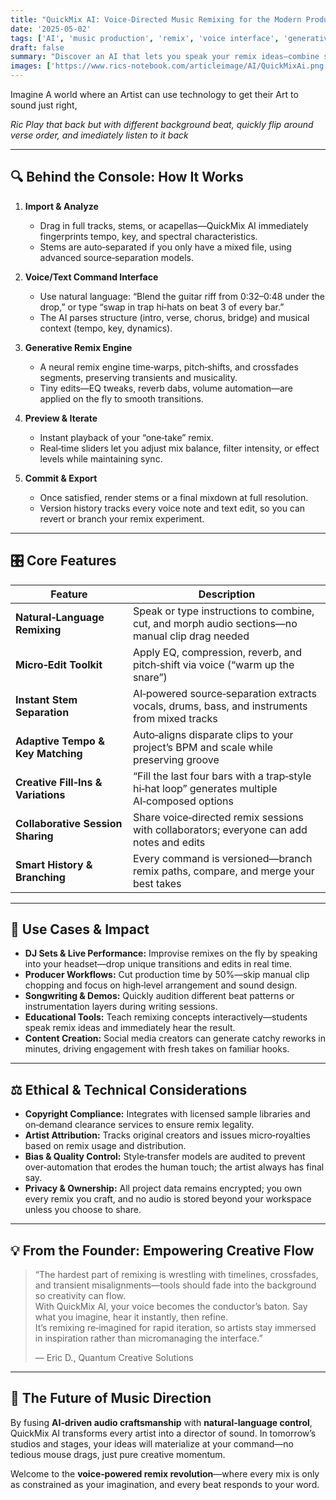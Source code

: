 ```yaml
---
title: "QuickMix AI: Voice‑Directed Music Remixing for the Modern Producer"  
date: '2025-05-02'  
tags: ['AI', 'music production', 'remix', 'voice interface', 'generative audio', 'DJ tools']  
draft: false  
summary: "Discover an AI that lets you speak your remix ideas—combine sections, tweak beats, and audition multiple versions with simple voice or text commands, while preserving your creative touch."  
images: ['https://www.rics-notebook.com/articleimage/AI/QuickMixAi.png']  
---
```

Imagine A world where an Artist can use technology to get their Art to sound just right, 

*Ric Play that back but with different background beat, quickly flip around verse order, and imediately listen to it back*

---

## 🔍 Behind the Console: How It Works

1. **Import & Analyze**  
   - Drag in full tracks, stems, or acapellas—QuickMix AI immediately fingerprints tempo, key, and spectral characteristics.  
   - Stems are auto‑separated if you only have a mixed file, using advanced source‑separation models.

2. **Voice/Text Command Interface**  
   - Use natural language: “Blend the guitar riff from 0:32–0:48 under the drop,” or type “swap in trap hi‑hats on beat 3 of every bar.”  
   - The AI parses structure (intro, verse, chorus, bridge) and musical context (tempo, key, dynamics).

3. **Generative Remix Engine**  
   - A neural remix engine time‑warps, pitch‑shifts, and crossfades segments, preserving transients and musicality.  
   - Tiny edits—EQ tweaks, reverb dabs, volume automation—are applied on the fly to smooth transitions.

4. **Preview & Iterate**  
   - Instant playback of your “one‑take” remix.  
   - Real‑time sliders let you adjust mix balance, filter intensity, or effect levels while maintaining sync.

5. **Commit & Export**  
   - Once satisfied, render stems or a final mixdown at full resolution.  
   - Version history tracks every voice note and text edit, so you can revert or branch your remix experiment.

---

## 🎛️ Core Features

| Feature                          | Description                                                                                   |
|----------------------------------|-----------------------------------------------------------------------------------------------|
| **Natural‑Language Remixing**     | Speak or type instructions to combine, cut, and morph audio sections—no manual clip drag needed |
| **Micro‑Edit Toolkit**            | Apply EQ, compression, reverb, and pitch‑shift via voice (“warm up the snare”)                |
| **Instant Stem Separation**       | AI‑powered source‑separation extracts vocals, drums, bass, and instruments from mixed tracks  |
| **Adaptive Tempo & Key Matching** | Auto‑aligns disparate clips to your project’s BPM and scale while preserving groove           |
| **Creative Fill‑Ins & Variations**| “Fill the last four bars with a trap‑style hi‑hat loop” generates multiple AI‑composed options |
| **Collaborative Session Sharing** | Share voice‑directed remix sessions with collaborators; everyone can add notes and edits      |
| **Smart History & Branching**     | Every command is versioned—branch remix paths, compare, and merge your best takes             |

---

## 🚀 Use Cases & Impact

- **DJ Sets & Live Performance:** Improvise remixes on the fly by speaking into your headset—drop unique transitions and edits in real time.  
- **Producer Workflows:** Cut production time by 50%—skip manual clip chopping and focus on high‑level arrangement and sound design.  
- **Songwriting & Demos:** Quickly audition different beat patterns or instrumentation layers during writing sessions.  
- **Educational Tools:** Teach remixing concepts interactively—students speak remix ideas and immediately hear the result.  
- **Content Creation:** Social media creators can generate catchy reworks in minutes, driving engagement with fresh takes on familiar hooks.

---

## ⚖️ Ethical & Technical Considerations

- **Copyright Compliance:** Integrates with licensed sample libraries and on‑demand clearance services to ensure remix legality.  
- **Artist Attribution:** Tracks original creators and issues micro‑royalties based on remix usage and distribution.  
- **Bias & Quality Control:** Style‑transfer models are audited to prevent over‑automation that erodes the human touch; the artist always has final say.  
- **Privacy & Ownership:** All project data remains encrypted; you own every remix you craft, and no audio is stored beyond your workspace unless you choose to share.

---

## 💡 From the Founder: Empowering Creative Flow

> “The hardest part of remixing is wrestling with timelines, crossfades, and transient misalignments—tools should fade into the background so creativity can flow.  
> With QuickMix AI, your voice becomes the conductor’s baton. Say what you imagine, hear it instantly, then refine.  
> It’s remixing re‑imagined for rapid iteration, so artists stay immersed in inspiration rather than micromanaging the interface.”  
>  
> — Eric D., Quantum Creative Solutions

---

## 🌟 The Future of Music Direction

By fusing **AI‑driven audio craftsmanship** with **natural‑language control**, QuickMix AI transforms every artist into a director of sound. In tomorrow’s studios and stages, your ideas will materialize at your command—no tedious mouse drags, just pure creative momentum.

Welcome to the **voice‑powered remix revolution**—where every mix is only as constrained as your imagination, and every beat responds to your word.  
```
